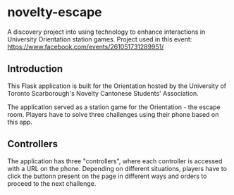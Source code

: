 # novelty-escape
A discovery project into using technology to enhance interactions in University Orientation station games. Project used in this event: https://www.facebook.com/events/261051731289951/

## Introduction
This Flask application is built for the Orientation hosted by the University of Toronto Scarborough's Novelty Cantonese Students' Association.

The application served as a station game for the Orientation - the escape room. Players have to solve three challenges using their phone based on this app.

## Controllers
The application has three "controllers", where each controller is accessed with a URL on the phone. Depending on different situations, players have to click the buttonn present on the page in different ways and orders to proceed to the next challenge.
